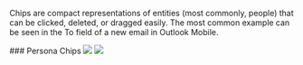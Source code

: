 Chips are compact representations of entities (most commonly, people) that can be clicked, deleted, or dragged easily. The most common example can be seen in the To field of a new email in Outlook Mobile.

<DisplayToggle onText="Dark" offText="Light" label="Theme Switcher">
### Persona Chips

<img className="off" src="https://res.cdn.office.net/files/fabric-cdn-prod_20230126.003/fabric-website/images/controls/android/updated/img_chip_01_light.png?text=LightMode" />
<img className="on" src="https://res.cdn.office.net/files/fabric-cdn-prod_20230126.003/fabric-website/images/controls/android/updated/img_chip_01_dark.png?text=DarkMode" />

</DisplayToggle>
